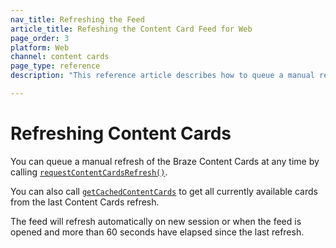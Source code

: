```yaml
---
nav_title: Refreshing the Feed
article_title: Refeshing the Content Card Feed for Web
page_order: 3
platform: Web
channel: content cards
page_type: reference
description: "This reference article describes how to queue a manual refresh of your Content Cards."

---
```


# Refreshing Content Cards

You can queue a manual refresh of the Braze Content Cards at any time by calling [`requestContentCardsRefresh()`](https://js.appboycdn.com/web-sdk/latest/doc/modules/braze.html#requestcontentcardsrefresh). 

You can also call [`getCachedContentCards`](https://js.appboycdn.com/web-sdk/latest/doc/module-braze.html#.getCachedContentCards) to get all currently available cards from the last Content Cards refresh. 

The feed will refresh automatically on new session or when the feed is opened and more than 60 seconds have elapsed since the last refresh.
